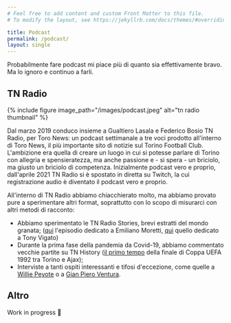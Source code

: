 ```yaml
---
# Feel free to add content and custom Front Matter to this file.
# To modify the layout, see https://jekyllrb.com/docs/themes/#overriding-theme-defaults

title: Podcast
permalink: /podcast/
layout: single
---
```


Probabilmente fare podcast mi piace più di quanto sia effettivamente bravo. Ma lo ignoro e continuo a farli.

## TN Radio

{% include figure image_path="/images/podcast.jpeg" alt="tn radio thumbnail" %}

Dal marzo 2019 conduco insieme a Gualtiero Lasala e Federico Bosio TN Radio, per Toro News: un podcast settimanale a tre voci prodotto all'interno di Toro News, il più importante sito di notizie sul Torino Football Club.
L'ambizione era quella di creare un luogo in cui si potesse parlare di Torino con allegria e spensieratezza, ma anche passione e - si spera - un briciolo, ma giusto un briciolo di competenza.
Inizialmente podcast vero e proprio, dall'aprile 2021 TN Radio si è spostato in diretta su Twitch, la cui registrazione audio è diventato il podcast vero e proprio.

All'interno di TN Radio abbiamo chiacchierato molto, ma abbiamo provato pure a sperimentare altri format, soprattutto con lo scopo di misurarci con altri metodi di racconto:
- Abbiamo sperimentato le TN Radio Stories, brevi estratti del mondo granata; ([qui](https://open.spotify.com/episode/31CaOobjyZ5EMcEyNKyLgU?si=5FcPwmGWQo-lq17_K27paQ) l'episodio dedicato a Emiliano Moretti, [qui](https://open.spotify.com/episode/4dNIVz5044oL3bIBuyZMaL?si=kAvLgBySQQyoqAdXlCLx_A) quello dedicato a Tony Vigato)
- Durante la prima fase della pandemia da Covid-19, abbiamo commentato vecchie partite su TN History ([il primo tempo](https://open.spotify.com/episode/5bQLcyGhObLRvc6yo6HDtk?si=17Lshf_ZS2Kws7IaaT1xcw) della finale di Coppa UEFA 1992 tra Torino e Ajax);
- Interviste a tanti ospiti interessanti e tifosi d'eccezione, come quelle a [Willie Peyote](https://www.youtube.com/watch?v=XGo14Q6JsCE) o a [Gian Piero Ventura](https://www.youtube.com/watch?v=SdOpZ8gKesg).

## Altro
Work in progress 🚧